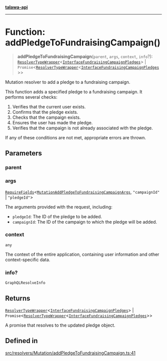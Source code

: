 [**talawa-api**](../../../../README.md)

***

# Function: addPledgeToFundraisingCampaign()

> **addPledgeToFundraisingCampaign**(`parent`, `args`, `context`, `info`?): [`ResolverTypeWrapper`](../../../../types/generatedGraphQLTypes/type-aliases/ResolverTypeWrapper.md)\<[`InterfaceFundraisingCampaignPledges`](../../../../models/FundraisingCampaignPledge/interfaces/InterfaceFundraisingCampaignPledges.md)\> \| `Promise`\<[`ResolverTypeWrapper`](../../../../types/generatedGraphQLTypes/type-aliases/ResolverTypeWrapper.md)\<[`InterfaceFundraisingCampaignPledges`](../../../../models/FundraisingCampaignPledge/interfaces/InterfaceFundraisingCampaignPledges.md)\>\>

Mutation resolver to add a pledge to a fundraising campaign.

This function adds a specified pledge to a fundraising campaign. It performs several checks:

1. Verifies that the current user exists.
2. Confirms that the pledge exists.
3. Checks that the campaign exists.
4. Ensures the user has made the pledge.
5. Verifies that the campaign is not already associated with the pledge.

If any of these conditions are not met, appropriate errors are thrown.

## Parameters

### parent

### args

[`RequireFields`](../../../../types/generatedGraphQLTypes/type-aliases/RequireFields.md)\<[`MutationAddPledgeToFundraisingCampaignArgs`](../../../../types/generatedGraphQLTypes/type-aliases/MutationAddPledgeToFundraisingCampaignArgs.md), `"campaignId"` \| `"pledgeId"`\>

The arguments provided with the request, including:
  - `pledgeId`: The ID of the pledge to be added.
  - `campaignId`: The ID of the campaign to which the pledge will be added.

### context

`any`

The context of the entire application, containing user information and other context-specific data.

### info?

`GraphQLResolveInfo`

## Returns

[`ResolverTypeWrapper`](../../../../types/generatedGraphQLTypes/type-aliases/ResolverTypeWrapper.md)\<[`InterfaceFundraisingCampaignPledges`](../../../../models/FundraisingCampaignPledge/interfaces/InterfaceFundraisingCampaignPledges.md)\> \| `Promise`\<[`ResolverTypeWrapper`](../../../../types/generatedGraphQLTypes/type-aliases/ResolverTypeWrapper.md)\<[`InterfaceFundraisingCampaignPledges`](../../../../models/FundraisingCampaignPledge/interfaces/InterfaceFundraisingCampaignPledges.md)\>\>

A promise that resolves to the updated pledge object.

## Defined in

[src/resolvers/Mutation/addPledgeToFundraisingCampaign.ts:41](https://github.com/Suyash878/talawa-api/blob/f376d03c37e9acd046e7cc983947432c95f74442/src/resolvers/Mutation/addPledgeToFundraisingCampaign.ts#L41)
